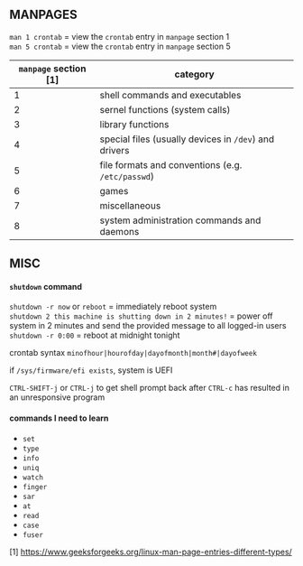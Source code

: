 ## MANPAGES

`man 1 crontab` = view the `crontab` entry in `manpage` section 1  
`man 5 crontab` = view the `crontab` entry in `manpage` section 5

| `manpage` section [1] | category                                              |
| --------------------- | ----------------------------------------------------- |
| 1	                    | shell commands and executables                        |
| 2                     |	sernel functions (system calls)                       |
| 3                     |	library functions                                     |
| 4                     |	special files (usually devices in `/dev`) and drivers |
| 5	                    | file formats and conventions (e.g. `/etc/passwd`)     |
| 6	                    | games                                                 |
| 7	                    | miscellaneous                                         |
| 8	                    | system administration commands and daemons            |


## MISC

#### `shutdown` command
`shutdown -r now` or `reboot` = immediately reboot system  
`shutdown 2 this machine is shutting down in 2 minutes!` = power off system in 2 minutes and send the provided message to all logged-in users  
`shutdown -r 0:00` = reboot at midnight tonight

crontab syntax 
`minofhour|hourofday|dayofmonth|month#|dayofweek`

if `/sys/firmware/efi exists`, system is UEFI 

`CTRL-SHIFT-j` or `CTRL-j` to get shell prompt back after `CTRL-c` has resulted in an unresponsive program 

#### commands I need to learn 

- `set` 
- `type`
- `info` 
- `uniq` 
- `watch` 
- `finger`
- `sar` 
- `at` 
- `read` 
- `case` 
- `fuser`

[1] https://www.geeksforgeeks.org/linux-man-page-entries-different-types/
